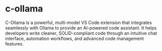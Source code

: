 # c-ollama
C-Ollama is a powerful, multi-model VS Code extension that integrates seamlessly with Ollama to provide an AI-powered code assistant. It helps developers write cleaner, SOLID-compliant code through an intuitive chat interface, automation workflows, and advanced code management features.
